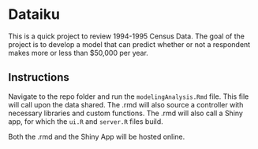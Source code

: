 # Dataiku
This is a quick project to review 1994-1995 Census Data. The goal of the project is to develop a model that can predict whether or not a respondent makes more or less than $50,000 per year.

## Instructions
Navigate to the repo folder and run the `modelingAnalysis.Rmd` file. This file will call upon the data shared. The .rmd will also source a controller with necessary libraries and custom functions. The .rmd will also call a Shiny app, for which the `ui.R` and `server.R` files build.

Both the .rmd and the Shiny App will be hosted online.
